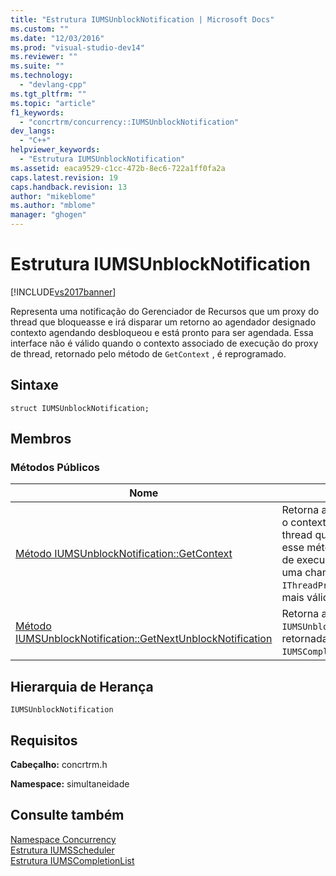 ```yaml
---
title: "Estrutura IUMSUnblockNotification | Microsoft Docs"
ms.custom: ""
ms.date: "12/03/2016"
ms.prod: "visual-studio-dev14"
ms.reviewer: ""
ms.suite: ""
ms.technology: 
  - "devlang-cpp"
ms.tgt_pltfrm: ""
ms.topic: "article"
f1_keywords: 
  - "concrtrm/concurrency::IUMSUnblockNotification"
dev_langs: 
  - "C++"
helpviewer_keywords: 
  - "Estrutura IUMSUnblockNotification"
ms.assetid: eaca9529-c1cc-472b-8ec6-722a1ff0fa2a
caps.latest.revision: 19
caps.handback.revision: 13
author: "mikeblome"
ms.author: "mblome"
manager: "ghogen"
---
```

# Estrutura IUMSUnblockNotification
[!INCLUDE[vs2017banner](../../../assembler/inline/includes/vs2017banner.md)]

Representa uma notificação do Gerenciador de Recursos que um proxy do thread que bloqueasse e irá disparar um retorno ao agendador designado contexto agendando desbloqueou e está pronto para ser agendada.  Essa interface não é válido quando o contexto associado de execução do proxy de thread, retornado pelo método de `GetContext` , é reprogramado.  
  
## Sintaxe  
  
```  
struct IUMSUnblockNotification;  
```  
  
## Membros  
  
### Métodos Públicos  
  
|Nome|Descrição|  
|----------|---------------|  
|[Método IUMSUnblockNotification::GetContext](../Topic/IUMSUnblockNotification::GetContext%20Method.md)|Retorna a interface de `IExecutionContext` para o contexto de execução associado ao proxy do thread que tenha desbloqueado.  Uma vez que esse método retorna subjacente e o contexto de execução esteve reprogramado através de uma chamada ao método de `IThreadProxy::SwitchTo` , essa interface não é mais válida.|  
|[Método IUMSUnblockNotification::GetNextUnblockNotification](../Topic/IUMSUnblockNotification::GetNextUnblockNotification%20Method.md)|Retorna a interface de `IUMSUnblockNotification` seguir na cadeia retornada do método `IUMSCompletionList::GetUnblockNotifications`.|  
  
## Hierarquia de Herança  
 `IUMSUnblockNotification`  
  
## Requisitos  
 **Cabeçalho:** concrtrm.h  
  
 **Namespace:** simultaneidade  
  
## Consulte também  
 [Namespace Concurrency](../../../parallel/concrt/reference/concurrency-namespace.md)   
 [Estrutura IUMSScheduler](../../../parallel/concrt/reference/iumsscheduler-structure.md)   
 [Estrutura IUMSCompletionList](../../../parallel/concrt/reference/iumscompletionlist-structure.md)